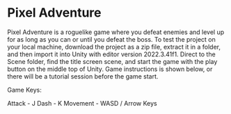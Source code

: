 # Pixel Adventure
Pixel Adventure is a roguelike game where you defeat enemies and level up for as long as you can or until you defeat the boss.
To test the project on your local machine, download the project as a zip file, extract it in a folder, and then import it into Unity with editor version 2022.3.41f1. Direct to the Scene folder, find the title screen scene, and start the game with the play button on the middle top of Unity. Game instructions is shown below, or there will be a tutorial session before the game start.

Game Keys:

Attack - J
Dash - K
Movement - WASD / Arrow Keys
